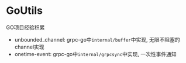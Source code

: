 # GoUtils
  GO项目经验积累
  - unbounded_channel: grpc-go中`internal/buffer`中实现, 无限不阻塞的channel实现
  - onetime-event: grpc-go中`internal/grpcsync`中实现, 一次性事件通知
